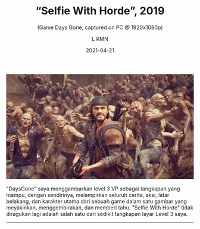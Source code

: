 ﻿---
layout: Post
title:  “Selfie With Horde”, 2019
subtitle: (Game Days Gone, captured on PC @ 1920x1080p)
author: L RMN
date: 2021-04-21
useHeaderImage: true
headerImage: /img/in-post/images/daysgone.jpg
headerMask: rgb(14, 21, 5, .2)
permalinkPattern: /post/:year/:month/:day/:slug/
tags:
  - Personal Best
---

![Selfie With Horde](/img/in-post/images/daysgone.jpg)

"DaysGone" saya menggambarkan level 3 VP sebagai tangkapan yang mampu, dengan sendirinya, melampirkan seluruh cerita, aksi, latar belakang, dan karakter utama dari sebuah game dalam satu gambar yang meyakinkan, menggembirakan, dan memberi tahu. "Selfie With Horde" tidak diragukan lagi adalah salah satu dari sedikit tangkapan layar Level 3 saya.

---
